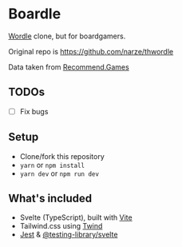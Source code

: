 # Boardle

[Wordle](https://www.powerlanguage.co.uk/wordle/) clone, but for boardgamers.

Original repo is https://github.com/narze/thwordle

Data taken from [Recommend.Games](https://gitlab.com/recommend.games/bgg-ranking-historicals)

## TODOs

- [ ] Fix bugs

## Setup

- Clone/fork this repository
- `yarn` or `npm install`
- `yarn dev` or `npm run dev`

## What's included

- Svelte (TypeScript), built with [Vite](https://vitejs.dev)
- Tailwind.css using [Twind](https://twind.dev)
- [Jest](https://jestjs.io) & [@testing-library/svelte](https://testing-library.com/docs/svelte-testing-library)
